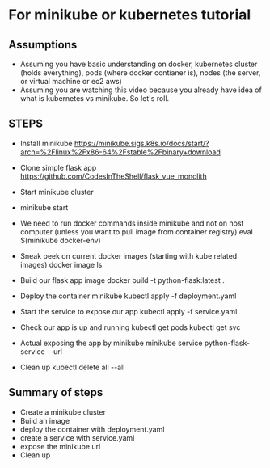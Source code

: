 


# For minikube or kubernetes tutorial

## Assumptions
- Assuming you have basic understanding on docker, kubernetes cluster (holds everything), pods (where docker contianer is), nodes (the server, or virtual machine or ec2 aws)
- Assuming you are watching this video because you already have idea of what is kubernetes vs minikube. So let's roll.


## STEPS

- Install minikube https://minikube.sigs.k8s.io/docs/start/?arch=%2Flinux%2Fx86-64%2Fstable%2Fbinary+download
- Clone simple flask app https://github.com/CodesInTheShell/flask_vue_monolith


- Start minikube cluster
- minikube start

- We need to run docker commands inside minikube and not on host computer (unless you want to pull image from container registry)
  eval $(minikube docker-env)

- Sneak peek on current docker images (starting with kube related images)
docker image ls

- Build our flask app image
docker build -t python-flask:latest .

- Deploy the container
minikube kubectl apply -f deployment.yaml

- Start the service to expose our app
kubectl apply -f service.yaml

- Check our app is up and running
kubectl get pods
kubectl get svc

- Actual exposing the app by minikube
minikube service python-flask-service --url

- Clean up
kubectl delete all --all


## Summary of steps
- Create a minikube cluster
- Build an image
- deploy the container with deployment.yaml
- create a service with service.yaml
- expose the minikube url
- Clean up

